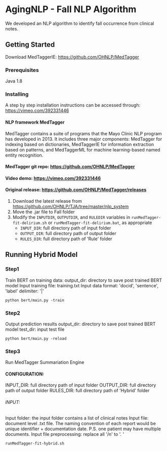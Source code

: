 # AgingNLP - Fall NLP Algorithm

We developed an NLP algorithm to identify fall occurrence from clinical notes.

## Getting Started

Download MedTaggerIE:
https://github.com/OHNLP/MedTagger



### Prerequisites

Java 1.8


### Installing
 
A step by step installation instructions can be accessed through:
https://vimeo.com/392331446

#### NLP framework MedTagger
MedTagger contains a suite of programs that the Mayo Clinic NLP program has developed in 2013.
It includes three major components: MedTagger for indexing based on dictionaries, MedTaggerIE for
information extraction based on patterns, and MedTaggerML for machine learning-based named entity recognition.
#### MedTagger git repo: https://github.com/OHNLP/MedTagger
#### Video demo: https://vimeo.com/392331446
#### Original release: https://github.com/OHNLP/MedTagger/releases

1. Download the latest release from https://github.com/OHNLP/TJA/tree/master/nlp_system 
2. Move the .jar file to Fall folder
3. Modify the `INPUTDIR`, `OUTPUTDIR`, and `RULEDIR` variables in `runMedTagger-fit-delirium.sh` or `runMedTagger-fit-delirium.bat`, as appropriate
    - `INPUT_DIR`: full directory path of input folder 
    - `OUTPUT_DIR`: full directory path of output folder
    - `RULES_DIR`: full directory path of 'Rule' folder


## Running Hybrid Model
### Step1
Train BERT on training data:
output_dir: directory to save post trained BERT model
Input training file: training.txt
Input data format: 'docid', 'sentence', 'label'
delimiter: '|'
```
python bert/main.py -train
```
### Step2
Output prediction results
output_dir: directory to save post trained BERT model
test_dir: input test file
```
python bert/main.py -reload
```
### Step3
Run MedTagger Summariation Engine

#### CONFIGURATION:
INPUT_DIR: full directory path of input folder
OUTPUT_DIR: full directory path of output folder
RULES_DIR: full directory path of 'Hybrid' folder

###### INPUT:
 Input folder: the input folder contains a list of clinical notes 
 Input file: document level .txt file. The naming convention of each report would be unique identifier + documentation date. P.S. one patient may have multiple documents. 
 Input file preprocessing: replace all '/n' to '. '

```
runMedTagger-fit-hybrid.sh
```



